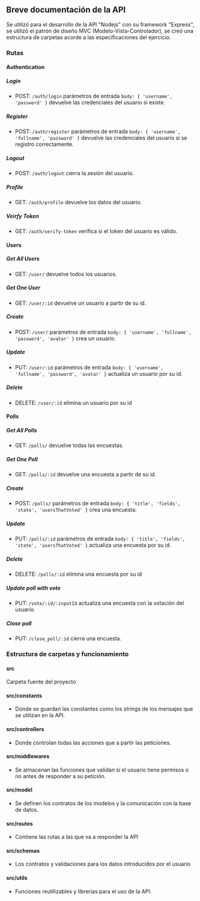 ## Breve documentación de la API

Se utilizó para el desarrollo de la API "Nodejs" con su framework "Express", se utilizó el patrón de diseño MVC (Modelo-Vista-Controlador), se creó una estructura de carpetas acorde a las especificaciones del ejercicio.

### Rutas

#### Authentication
##### Login
* POST: `/auth/login` parámetros de entrada `body: {
    'username', 'password'
}` devuelve las credenciales del usuario si existe.

##### Register
* POST: `/auth/register` parámetros de entrada `body: {
    'username', 'fullname', 'password'
}` devuelve las credenciales del usuario si se registro correctamente.

##### Logout
* POST: `/auth/logout` cierra la sesión del usuario.

##### Profile
* GET: `/auth/profile` devuelve los datos del usuario.

##### Veirfy Token
* GET: `/auth/verify-token` verifica si el token del usuario es válido.

#### Users
##### Get All Users
* GET: `/user/` devuelve todos los usuarios.

##### Get One User
* GET: `/user/:id` devuelve un usuario a partir de su id.

##### Create
* POST: `/user/` parámetros de entrada `body: {
    'username', 'fullname', 'password', 'avatar'
}` crea un usuario.

##### Update
* PUT: `/user/:id` parámetros de entrada `body: {
    'username', 'fullname', 'password', 'avatar'
}` actualiza un usuario por su id.

##### Delete
* DELETE: `/user/:id` elimina un usuario por su id

#### Polls
##### Get All Polls
* GET: `/polls/` devuelve todas las encuestas.

##### Get One Poll
* GET: `/polls/:id` devuelve una encuesta a partir de su id.

##### Create
* POST: `/polls/` parámetros de entrada `body: {
    'title', 'fields', 'state', 'usersThatVoted'
}` crea una encuesta.

##### Update
* PUT: `/polls/:id` parámetros de entrada `body: {
    'title', 'fields', 'state', 'usersThatVoted'
}` actualiza una encuesta por su id.

##### Delete
* DELETE: `/polls/:id` elimina una encuesta por su id

##### Update poll with vote
* PUT: `/vote/:id/:inputId` actualiza una encuesta con la votación del usuario.

##### Close poll
* PUT: `/close_poll/:id` cierra una encuesta.

### Estructura de carpetas y funcionamiento

#### src
Carpeta fuente del proyecto
#### src/constants
- Donde se guardan las constantes como los strings de los mensajes que se utilizan en la API.
#### src/controllers
- Donde controlan todas las acciones que a partir las peticiones.
#### src/middlewares
- Se almacenan las funciones que validan si el usuario tiene permisos o no antes de responder a su petición.
#### src/model
- Se definen los contratos de los modelos y la comunicación con la base de datos.
#### src/routes
- Contiene las rutas a las que va a responder la API
#### src/schemas
- Los contratos y validaciones para los datos introducidos por el usuario
#### src/utils
- Funciones reutilizables y librerias para el uso de la API.

